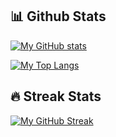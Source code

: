 <!--### Hi there 👋-->
## 📊 Github Stats
[![My GitHub stats](https://github-readme-stats.vercel.app/api?username=moisesjurad0&show_icons=true&layout=compact&theme=dark)](https://github.com/anuraghazra/github-readme-stats)

[![My Top Langs](https://github-readme-stats.vercel.app/api/top-langs/?username=moisesjurad0&layout=compact&theme=dark&langs_count=8)](https://github.com/anuraghazra/github-readme-stats)

## 🔥 Streak Stats
[![My GitHub Streak](http://github-readme-streak-stats.herokuapp.com?user=moisesJurad0&theme=dark)](https://git.io/streak-stats)

<!--
**moisesJurad0/moisesJurad0** is a ✨ _special_ ✨ repository because its `README.md` (this file) appears on your GitHub profile.

Here are some ideas to get you started:

- 🔭 I’m currently working on ...
- 🌱 I’m currently learning ...
- 👯 I’m looking to collaborate on ...
- 🤔 I’m looking for help with ...
- 💬 Ask me about ...
- 📫 How to reach me: ...
- 😄 Pronouns: ...
- ⚡ Fun fact: ...
-->
